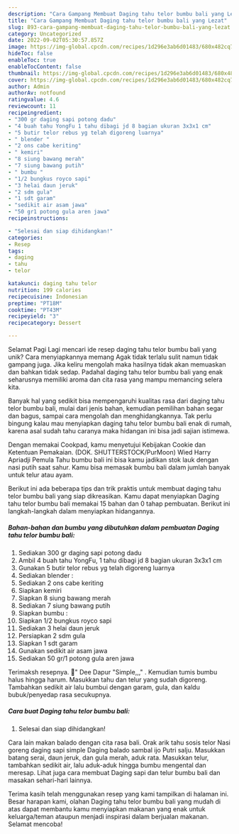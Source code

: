 ```yaml
---
description: "Cara Gampang Membuat Daging tahu telor bumbu bali yang Lezat"
title: "Cara Gampang Membuat Daging tahu telor bumbu bali yang Lezat"
slug: 893-cara-gampang-membuat-daging-tahu-telor-bumbu-bali-yang-lezat
category: Uncategorized
date: 2022-09-02T05:30:57.857Z
image: https://img-global.cpcdn.com/recipes/1d296e3ab6d01483/680x482cq70/daging-tahu-telor-bumbu-bali-foto-resep-utama.jpg
hideToc: false
enableToc: true
enableTocContent: false
thumbnail: https://img-global.cpcdn.com/recipes/1d296e3ab6d01483/680x482cq70/daging-tahu-telor-bumbu-bali-foto-resep-utama.jpg
cover: https://img-global.cpcdn.com/recipes/1d296e3ab6d01483/680x482cq70/daging-tahu-telor-bumbu-bali-foto-resep-utama.jpg
author: Admin
authorAv: notfound
ratingvalue: 4.6
reviewcount: 11
recipeingredient:
- "300 gr daging sapi potong dadu"
- "4 buah tahu YongFu 1 tahu dibagi jd 8 bagian ukuran 3x3x1 cm"
- "5 butir telor rebus yg telah digoreng luarnya"
- " blender "
- "2 ons cabe keriting"
- " kemiri"
- "8 siung bawang merah"
- "7 siung bawang putih"
- " bumbu "
- "1/2 bungkus royco sapi"
- "3 helai daun jeruk"
- "2 sdm gula"
- "1 sdt garam"
- "sedikit air asam jawa"
- "50 gr1 potong gula aren jawa"
recipeinstructions:

- "Selesai dan siap dihidangkan!"
categories:
- Resep
tags:
- daging
- tahu
- telor

katakunci: daging tahu telor 
nutrition: 199 calories
recipecuisine: Indonesian
preptime: "PT18M"
cooktime: "PT43M"
recipeyield: "3"
recipecategory: Dessert

---
```



Selamat Pagi Lagi mencari ide resep daging tahu telor bumbu bali yang unik? Cara menyiapkannya memang Agak tidak terlalu sulit namun tidak gampang juga. Jika keliru mengolah maka hasilnya tidak akan memuaskan dan bahkan tidak sedap. Padahal daging tahu telor bumbu bali yang enak seharusnya memiliki aroma dan cita rasa yang mampu memancing selera kita.


Banyak hal yang sedikit bisa mempengaruhi kualitas rasa dari daging tahu telor bumbu bali, mulai dari jenis bahan, kemudian pemilihan bahan segar dan bagus, sampai cara mengolah dan menghidangkannya. Tak perlu bingung kalau mau menyiapkan daging tahu telor bumbu bali enak di rumah, karena asal sudah tahu caranya maka hidangan ini bisa jadi sajian istimewa.

Dengan memakai Cookpad, kamu menyetujui Kebijakan Cookie dan Ketentuan Pemakaian. (DOK. SHUTTERSTOCK/PurMoon) Wied Harry Apriadji Pemula Tahu bumbu bali ini bisa kamu jadikan stok lauk dengan nasi putih saat sahur. Kamu bisa memasak bumbu bali dalam jumlah banyak untuk telur atau ayam.


Berikut ini ada beberapa tips dan trik praktis untuk membuat daging tahu telor bumbu bali yang siap dikreasikan. Kamu dapat menyiapkan Daging tahu telor bumbu bali memakai 15 bahan dan 0 tahap pembuatan. Berikut ini langkah-langkah dalam menyiapkan hidangannya.

<!--inarticleads1-->

##### Bahan-bahan dan bumbu yang dibutuhkan dalam pembuatan Daging tahu telor bumbu bali:

1. Sediakan 300 gr daging sapi potong dadu
1. Ambil 4 buah tahu YongFu, 1 tahu dibagi jd 8 bagian ukuran 3x3x1 cm
1. Gunakan 5 butir telor rebus yg telah digoreng luarnya
1. Sediakan  blender :
1. Sediakan 2 ons cabe keriting
1. Siapkan  kemiri
1. Siapkan 8 siung bawang merah
1. Sediakan 7 siung bawang putih
1. Siapkan  bumbu :
1. Siapkan 1/2 bungkus royco sapi
1. Sediakan 3 helai daun jeruk
1. Persiapkan 2 sdm gula
1. Siapkan 1 sdt garam
1. Gunakan sedikit air asam jawa
1. Sediakan 50 gr/1 potong gula aren jawa


Terimaksh resepnya. 🙏&#34; Dee Dapur &#34;Simple,,,&#34; . Kemudian tumis bumbu halus hingga harum. Masukkan tahu dan telur yang sudah digoreng. Tambahkan sedikit air lalu bumbui dengan garam, gula, dan kaldu bubuk/penyedap rasa secukupnya. 

<!--inarticleads2-->

##### Cara buat Daging tahu telor bumbu bali:


1. Selesai dan siap dihidangkan!

Cara lain makan balado dengan cita rasa bali. Orak arik tahu sosis telor Nasi goreng daging sapi simple Daging balado sambal ijo Putri salju. Masukkan batang serai, daun jeruk, dan gula merah, aduk rata. Masukkan telur, tambahkan sedikit air, lalu aduk-aduk hingga bumbu mengental dan meresap. Lihat juga cara membuat Daging sapi dan telur bumbu bali dan masakan sehari-hari lainnya. 

Terima kasih telah menggunakan resep yang kami tampilkan di halaman ini. Besar harapan kami, olahan Daging tahu telor bumbu bali yang mudah di atas dapat membantu kamu menyiapkan makanan yang enak untuk keluarga/teman ataupun menjadi inspirasi dalam berjualan makanan. Selamat mencoba!
